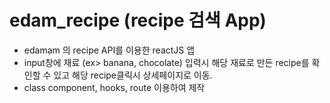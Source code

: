 # edam_recipe (recipe 검색 App)

- edamam 의 recipe API를 이용한 reactJS 앱
- input창에 재료 (ex> banana, chocolate) 입력시 해당 재료로 만든 recipe를 확인할 수 있고 해당 recipe클릭시 상세페이지로 이동.
- class component, hooks, route 이용하여 제작
